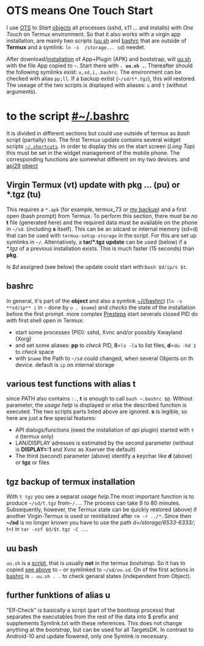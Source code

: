 # OTS means One Touch Start
I use [OTS](https://github.com/termux/termux-float/issues/37#issuecomment-916777123) to _Start_ 
[objects](https://github.com/RalfWerner/integrated-process/tree/master/README.md#IP-objects) all processes (sshd, x11 ... and installs) with _One Touch_ on Termux environment. So that it also works with a virgin app installation, are mainly two scripts ([uu.sh](#uu-bash) and [bashrc](#bashrc) that are outside of **Termux** and a symlink: `ln -s  /storage... sd`) needet.

After download/[installation](https://github.com/termux/termux-app/blob/master/README.md#Installation) of App+Plugin (APK) and bootstrap, will [uu.sh](#uu.sh) with the file App copied to `~`. Start there with **`. uu.sh .`**.
Thereafter should the following symlinks exist: `u,sd,i,.bashrc`. The environment can be checked with alias `pp;ll`. If a backup extist (`~/sd/t*.tgz`), this will restored. The useage of the two scripts is displayed with aliases: `u` and `t` (without arguments).
# to the script [#~/.bashrc](#bashrc)
It is divided in different sections but could use outside of termux as _bash_ script (partially) too. The first Termux update contains several widget scripts [`~/.shortcuts`](https://github.com/RalfWerner/integrated-process/blob/master/bashrc#35#38). In order to display this on the start screen (_Long Tap_) this must be set in the widget management of the mobile phone. The corresponding functions are somewhat different on my two devices. and [api29](https://github.com/RalfWerner/integrated-process/blob/master/api29#install-api) [object](https://github.com/RalfWerner/integrated-process/tree/master/api29/#packages)
## Virgin Termux (vt) update with pkg ... (pu) or *.tgz (tu)
This requires a `*.apk` (for example, termux_73 or [my backup](https://www.dropbox.com/s/ug071qoox8gwf1c/ip.zip?dl=0)) and a first open (bash prompt) from Termux.
To perform this section, there must be _no_ **t** file (generated here) and the required data must be available on the phone in `~/sd`. (including **s** itself).
This can be an sdcard or internal memory (sd=d) that can be used with `termux-setup-storage` in the script. For this are set up symlinks in `~/`.
Alternatively, a **tar/*.tgz update** can be used (below) if a _*.tgz_ of a previous installation exists. This is much faster (15 seconds) than **pkg**.

Is _$d_ assigned (see below) the update could start with:`bash $d/ip/s $t`.
## bashrc
In general, it's part of the **object** and also a symlink [~/i/bashrc](https://github.com/RalfWerner/integrated-process/blob/master/api29/bashrc#L1#L51)) (`ln -s **sd/ip** i` in `~` done by `u . $name`) and _checks_ the state of the installation before the first prompt. more complex [Presteps]([~/sd/ip/bashrc](https://github.com/RalfWerner/integrated-process/blob/master/bashrc#L1#L51)) start severals closed PID do with first shell open in Termux:
- start some processes (PID): sshd, Xvnc and/or possibly Xwayland (Xorg)
- and set some aliases: **pp** to _check_ PID, **ll**=`ls -la` to list files, **d**=`du -hd 1` to _check_ space
- with `$name` the Path to `~/sd` could changed, when several Objects on th device. default is `ip` on internal storage
## various test functions with alias t
since PATH also contains `:.`, **t** is enough to call `bash ~.bashrc $@`. Without parameter, the _usage help_ is displayed or else the described function is executed.
The two scripts parts listed above are ignored. **s** is legible, so here are just a few special features:
- API dialogs/functions (need the installation of _api_ plugin) started with `t d` (termux only)
- LAN/DISPLAY adresses is estimated by the second parameter (without is **DISPLAY=:1** and Xvnc as Xserver the default)
- The third (second) parameter (above) identify a keychar like **d** (above) or **tgz** or files
## tgz backup of termux installation
With `t tgz` you see a separat _usage help_.The most important function is to produce `~/sd/t.tgz` from`~/..`. The process can take 8 to 80 minutes. Subsequently, however, the Termux state can be quickly restored (above) if another Virgin-Termux is used or reinitialized after `rm -r ../*`. 
Since then **~/sd** is no longer known you have to use the 
path _d=/storage/6533-6333/; t=t_ in `tar -xzf $d/$t.tgz -C ..`.
## uu bash
`uu.sh` is a [script](https://github.com/RalfWerner/integrated-process/blob/master), that is usually **not** in the termux _bootstrap_. So it has to copied [see above](#ots-means-one-touch-start) to `~` or symlinked to `~/sd/uu.sd`. On of the first actions in [bashrc](#bashrc) is `. uu.sh . .` to check genaral states (independent from Object).
## further funktions of alias u
"Elf-Check" is basically a script (part of the bootloop process) that separates the executables from the rest of the data into $ prefix and supplements Symlink.txt with these references.
This does not change anything at the _bootstrap_, but can be used for all TargetsDK. In contrast to Android-10 and update flowered, only one Symlink is necessary.
